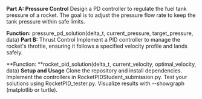 **Part A: Pressure Control**
Design a PD controller to regulate the fuel tank pressure of a rocket. The goal is to adjust the pressure flow rate to keep the tank pressure within safe limits.

**Function:** pressure_pd_solution(delta_t, current_pressure, target_pressure, data)
**Part B:** Thrust Control
Implement a PID controller to manage the rocket's throttle, ensuring it follows a specified velocity profile and lands safely.

**Function: **rocket_pid_solution(delta_t, current_velocity, optimal_velocity, data)
**Setup and Usage**
Clone the repository and install dependencies.
Implement the controllers in RocketPIDStudent_submission.py.
Test your solutions using RocketPID_tester.py.
Visualize results with --showgraph (matplotlib or turtle).
